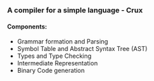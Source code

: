 ### A compiler for a simple language - Crux

#### Components:

- Grammar formation and Parsing
- Symbol Table and Abstract Syntax Tree (AST)
- Types and Type Checking
- Intermediate Representation
- Binary Code generation
